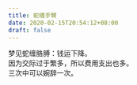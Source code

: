 ```yaml
---
title: 蛇缠手臂
date: 2020-02-15T20:54:12+08:00
draft: false
---
```


梦见蛇缠胳膊：钱运下降。<br>
因为交际过于繁多，所以费用支出也多。<br>
三次中可以婉辞一次。<br>
